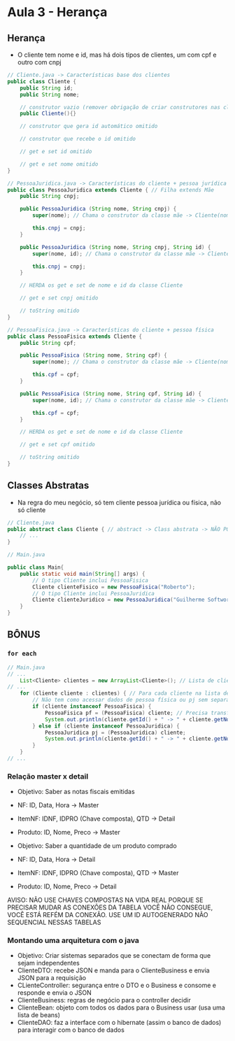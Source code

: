 # Aula 3 - Herança

## Herança

- O cliente tem nome e id, mas há dois tipos de clientes, um com cpf e outro com cnpj

```java
// Cliente.java -> Características base dos clientes
public class Cliente {
    public String id;
    public String nome;

    // construtor vazio (remover obrigação de criar construtores nas classes filhas)
    public Cliente(){}

    // construtor que gera id automático omitido

    // construtor que recebe o id omitido

    // get e set id omitido

    // get e set nome omitido
}
```

```java
// PessoaJuridica.java -> Características do cliente + pessoa jurídica
public class PessoaJuridica extends Cliente { // Filha extends Mãe
    public String cnpj;

    public PessoaJuridica (String nome, String cnpj) {
        super(nome); // Chama o construtor da classe mãe -> Cliente(nome)

        this.cnpj = cnpj;
    }

    public PessoaJuridica (String nome, String cnpj, String id) {
        super(nome, id); // Chama o construtor da classe mãe -> Cliente(nome, id)

        this.cnpj = cnpj;
    }

    // HERDA os get e set de nome e id da classe Cliente

    // get e set cnpj omitido

    // toString omitido
}
```

```java
// PessoaFisica.java -> Características do cliente + pessoa física
public class PessoaFisica extends Cliente {
    public String cpf;

    public PessoaFisica (String nome, String cpf) {
        super(nome); // Chama o construtor da classe mãe -> Cliente(nome)

        this.cpf = cpf;
    }

    public PessoaFisica (String nome, String cpf, String id) {
        super(nome, id); // Chama o construtor da classe mãe -> Cliente(nome, id)

        this.cpf = cpf;
    }

    // HERDA os get e set de nome e id da classe Cliente

    // get e set cpf omitido

    // toString omitido
}
```

## Classes Abstratas

- Na regra do meu negócio, só tem cliente pessoa jurídica ou física, não só cliente

```java
// Cliente.java
public abstract class Cliente { // abstract -> Class abstrata -> NÃO PODE SER INSTANCIADA
    // ...
}
```

```java
// Main.java

public class Main{
    public static void main(String[] args) {
        // O tipo Cliente inclui PessoaFisica
        Cliente clienteFisico = new PessoaFisica("Roberto");
        // O tipo Cliente inclui PessoaJuridica
        Cliente clienteJuridico = new PessoaJuridica("Guilherme Softworks");
    }
}
```

## BÔNUS

### `for each`

```java
// Main.java
// ...
    List<Cliente> clientes = new ArrayList<Cliente>(); // Lista de clientes
// ...
    for (Cliente cliente : clientes) { // Para cada cliente na lista de clientes
        // Não tem como acessar dados de pessoa física ou pj sem separar
        if (cliente instanceof PessoaFisica) { 
            PessoaFisica pf = (PessoaFisica) cliente; // Precisa transformar o objeto
            System.out.println(cliente.getId() + " -> " + cliente.getNome() + " - " + pf.getCpf());
        } else if (cliente instanceof PessoaJuridica) {
            PessoaJuridica pj = (PessoaJuridica) cliente;
            System.out.println(cliente.getId() + " -> " + cliente.getNome() + " - " + pj.getCnpj());
        }
    }
// ...
```

### Relação master x detail

- Objetivo: Saber as notas fiscais emitidas
- NF: ID, Data, Hora -> Master
- ItemNF: IDNF, IDPRO (Chave composta), QTD -> Detail
- Produto: ID, Nome, Preco -> Master

- Objetivo: Saber a quantidade de um produto comprado
- NF: ID, Data, Hora -> Detail
- ItemNF: IDNF, IDPRO (Chave composta), QTD -> Master
- Produto: ID, Nome, Preco -> Detail

AVISO: NÃO USE CHAVES COMPOSTAS NA VIDA REAL PORQUE SE PRECISAR MUDAR
AS CONEXÕES DA TABELA VOCÊ NÃO CONSEGUE, VOCÊ ESTÁ REFÉM DA CONEXÃO. USE
UM ID AUTOGENERADO NÃO SEQUENCIAL NESSAS TABELAS

### Montando uma arquitetura com o java

- Objetivo: Criar sistemas separados que se conectam de forma que sejam independentes
- ClienteDTO: recebe JSON e manda para o ClienteBusiness e envia JSON para a requisição
- CLienteController: segurança entre o DTO e o Business e consome e responde e envia o JSON
- ClienteBusiness: regras de negócio para o controller decidir
- ClienteBean: objeto com todos os dados para o Business usar (usa uma lista de beans)
- ClienteDAO: faz a interface com o hibernate (assim o banco de dados) para interagir com o banco de dados

